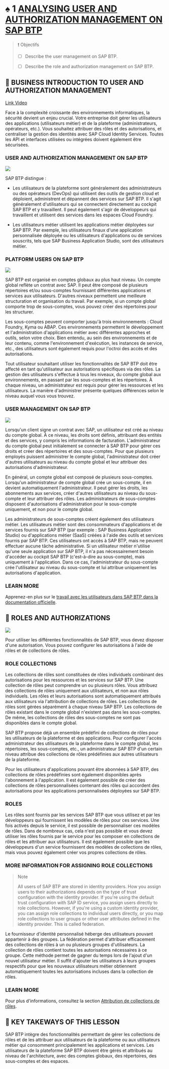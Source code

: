 # ♠ 1 [ANALYSING USER AND AUTHORIZATION MANAGEMENT ON SAP BTP](https://learning.sap.com/learning-journeys/discover-sap-business-technology-platform/analyzing-user-and-authorization-management-on-sap-btp_d4e915e7-6a41-4bea-a17b-157566045563)

> :exclamation: Objectifs
>
> - [ ] Describe the user management on SAP BTP.
>
> - [ ] Describe the role and authorization management on SAP BTP.

## :closed_book: BUSINESS INTRODUCTION TO USER AND AUTHORIZATION MANAGEMENT

[Link Video](https://learning.sap.com/learning-journeys/discover-sap-business-technology-platform/analyzing-user-and-authorization-management-on-sap-btp_d4e915e7-6a41-4bea-a17b-157566045563)

Face à la complexité croissante des environnements informatiques, la sécurité devient un enjeu crucial. Votre entreprise doit gérer les utilisateurs des applications (utilisateurs métier) et de la plateforme (administrateurs, opérateurs, etc.). Vous souhaitez attribuer des rôles et des autorisations, et centraliser la gestion des identités avec SAP Cloud Identity Services. Toutes les API et interfaces utilisées ou intégrées doivent également être sécurisées.

### USER AND AUTHORIZATION MANAGEMENT ON SAP BTP

![](./RESSOURCES/SEC_USERS.png)

SAP BTP distingue :

- Les utilisateurs de la plateforme sont généralement des administrateurs ou des opérateurs (DevOps) qui utilisent des outils de gestion cloud et déploient, administrent et dépannent des services sur SAP BTP. Il s'agit généralement d'utilisateurs qui se connectent directement au cockpit SAP BTP et y travaillent. Il peut également s'agir de développeurs qui travaillent et utilisent des services dans les espaces Cloud Foundry.

- Les utilisateurs métier utilisent les applications métier déployées sur SAP BTP. Par exemple, les utilisateurs finaux d'une application personnalisée déployée ou les utilisateurs d'applications ou de services souscrits, tels que SAP Business Application Studio, sont des utilisateurs métier.

### PLATFORM USERS ON SAP BTP

![](./RESSOURCES/SEC_USER_LEVELS.png)

SAP BTP est organisé en comptes globaux au plus haut niveau. Un compte global reflète un contrat avec SAP. Il peut être composé de plusieurs répertoires et/ou sous-comptes fournissant différentes applications et services aux utilisateurs. D'autres niveaux permettent une meilleure structuration et organisation du travail. Par exemple, si un compte global comporte trop de sous-comptes, vous pouvez créer des répertoires pour les structurer.

Les sous-comptes peuvent comporter jusqu'à trois environnements : Cloud Foundry, Kyma ou ABAP. Ces environnements permettent le développement et l'administration d'applications métier avec différentes approches et outils, selon votre choix. Bien entendu, au sein des environnements et de leur contenu, comme l'environnement d'exécution, les instances de service, etc., des utilisateurs sont également requis pour l'octroi des accès et des autorisations.

Tout utilisateur souhaitant utiliser les fonctionnalités de SAP BTP doit être affecté en tant qu'utilisateur aux autorisations spécifiques via des rôles. La gestion des utilisateurs s'effectue à tous les niveaux, du compte global aux environnements, en passant par les sous-comptes et les répertoires. À chaque niveau, un administrateur est requis pour gérer les ressources et les utilisateurs. La manière d'administrer présente quelques différences selon le niveau auquel vous vous trouvez.

### USER MANAGEMENT ON SAP BTP

![](./RESSOURCES/SEC_USER_LEVELS_DETAIL.png)

Lorsqu'un client signe un contrat avec SAP, un utilisateur est créé au niveau du compte global. À ce niveau, les droits sont définis, attribuant des entités et des services, y compris les informations de facturation. L'administrateur du compte global peut initialement se connecter à SAP BTP pour gérer ces droits et créer des répertoires et des sous-comptes. Pour que plusieurs employés puissent administrer le compte global, l'administrateur doit créer d'autres utilisateurs au niveau du compte global et leur attribuer des autorisations d'administrateur.

En général, un compte global est composé de plusieurs sous-comptes. Lorsqu'un administrateur de compte global crée un sous-compte, il en devient automatiquement l'administrateur. Il peut gérer les droits, les abonnements aux services, créer d'autres utilisateurs au niveau du sous-compte et leur attribuer des rôles. Les administrateurs de sous-comptes disposent d'autorisations d'administration pour le sous-compte uniquement, et non pour le compte global.

Les administrateurs de sous-comptes créent également des utilisateurs métier. Les utilisateurs métier sont des consommateurs d'applications et de services fournis sur SAP BTP (par exemple : SAP Business Application Studio) ou d'applications métier (SaaS) créées à l'aide des outils et services fournis par SAP BTP. Ces utilisateurs ont accès à SAP BTP, mais ne peuvent effectuer aucune tâche administrative. Si un utilisateur métier n'utilise qu'une seule application sur SAP BTP, il n'a pas nécessairement besoin d'accéder au cockpit SAP BTP (c'est-à-dire au sous-compte), mais uniquement à l'application. Dans ce cas, l'administrateur du sous-compte crée l'utilisateur au niveau du sous-compte et lui attribue uniquement les autorisations d'application.

### LEARN MORE

Apprenez-en plus sur le [travail avec les utilisateurs dans SAP BTP dans la documentation officielle](https://help.sap.com/docs/BTP/65de2977205c403bbc107264b8eccf4b/2c91f88e60ea4677a076212085b42d02.html?locale=en-US).

## :closed_book: ROLES AND AUTHORIZATIONS

![](./RESSOURCES/SEC_ROLES.png)

Pour utiliser les différentes fonctionnalités de SAP BTP, vous devez disposer d'une autorisation. Vous pouvez configurer les autorisations à l'aide de rôles et de collections de rôles.

### ROLE COLLECTIONS

Les collections de rôles sont constituées de rôles individuels combinant des autorisations pour les ressources et les services sur SAP BTP. Une collection de rôles peut comprendre un ou plusieurs rôles. Vous attribuez des collections de rôles uniquement aux utilisateurs, et non aux rôles individuels. Les rôles et leurs autorisations sont automatiquement attribués aux utilisateurs via l'attribution de collections de rôles. Les collections de rôles sont gérées séparément à chaque niveau SAP BTP. Les collections de rôles existant dans le compte global n'existent pas dans les sous-comptes. De même, les collections de rôles des sous-comptes ne sont pas disponibles dans le compte global.

SAP BTP propose déjà un ensemble prédéfini de collections de rôles pour les utilisateurs de la plateforme et des applications. Pour configurer l'accès administrateur des utilisateurs de la plateforme dans le compte global, les répertoires, les sous-comptes, etc., un administrateur SAP BTP d'un certain niveau attribue des collections de rôles prédéfinies aux autres utilisateurs de la plateforme.

Pour les utilisateurs d'applications pouvant être abonnées à SAP BTP, des collections de rôles prédéfinies sont également disponibles après l'abonnement à l'application. Il est également possible de créer des collections de rôles personnalisées contenant des rôles qui accordent des autorisations pour les applications personnalisées déployées sur SAP BTP.

### ROLES

Les rôles sont fournis par les services SAP BTP que vous utilisez et par les développeurs qui fournissent les modèles de rôles pour ces services. Une fois activés depuis le service, il est possible de personnaliser ces modèles de rôles. Dans de nombreux cas, cela n'est pas possible et vous devez utiliser les rôles fournis par le service pour les composer en collections de rôles et les attribuer aux utilisateurs. Il est également possible que les développeurs d'un service fournissent des modèles de collections de rôles, mais vous pouvez également créer vos propres collections de rôles.

### MORE INFORMATION FOR ASSIGNING ROLE COLLECTIONS

> Note
>
> All users of SAP BTP are stored in identity providers. How you assign users to their authorizations depends on the type of trust configuration with the identity provider. If you're using the default trust configuration with SAP ID service, you assign users directly to role collections. However, if you're using a custom identity provider, you can assign role collections to individual users directly, or you map role collections to user groups or other user attributes defined in the identity provider. This is called federation.

Le fournisseur d'identité personnalisé héberge des utilisateurs pouvant appartenir à des groupes. La fédération permet d'attribuer efficacement des collections de rôles à un ou plusieurs groupes d'utilisateurs. La collection de rôles contient toutes les autorisations nécessaires à ce groupe. Cette méthode permet de gagner du temps lors de l'ajout d'un nouvel utilisateur métier. Il suffit d'ajouter les utilisateurs à leurs groupes respectifs pour que les nouveaux utilisateurs métier obtiennent automatiquement toutes les autorisations incluses dans la collection de rôles.

### LEARN MORE

Pour plus d'informations, consultez la section [Attribution de collections de rôles](https://help.sap.com/viewer/65de2977205c403bbc107264b8eccf4b/Cloud/en-US/9e1bf57130ef466e8017eab298b40e5e.html).

## :closed_book: KEY TAKEWAYS OF THIS LESSON

SAP BTP intègre des fonctionnalités permettant de gérer les collections de rôles et de les attribuer aux utilisateurs de la plateforme ou aux utilisateurs métier qui consomment principalement les applications et services. Les utilisateurs de la plateforme SAP BTP doivent être gérés et attribués au niveau de l'architecture, avec des comptes globaux, des répertoires, des sous-comptes et des espaces.
